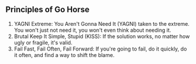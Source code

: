 ## Principles of Go Horse

1. YAGNI Extreme: You Aren't Gonna Need It (YAGNI) taken to the extreme. You won't just not need it, you won't even think about needing it.
2. Brutal Keep It Simple, Stupid (KISS): If the solution works, no matter how ugly or fragile, it's valid.
3. Fail Fast, Fail Often, Fail Forward: If you're going to fail, do it quickly, do it often, and find a way to shift the blame.
